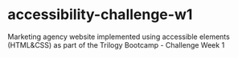 # accessibility-challenge-w1
Marketing agency website implemented using accessible elements (HTML&amp;CSS) as part of the Trilogy Bootcamp - Challenge Week 1
